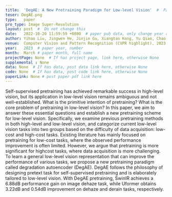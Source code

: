 ```yaml
---
title:  'DegAE: A New Pretraining Paradigm for Low-level Vision'  #  Paper title, covered by ''
teser: DegAE.png
type:   paper
pro_type: Image Super-Resolution
layout: post  #  Do not change this
date:   2022-10-20 11:59:59 +0800  # paper pub data, only change year and month according to this format
author: Yihao Liu, Jingwen He, Jinjin Gu, Xiangtao Kong, Yu Qiao, Chao Dong # authors information
venue:  Computer Vision and Pattern Recognition (CVPR highlight), 2023 #Where it be, ICCV and CVPR remove IEEE Conference on,
year:   2023  # paper year, number
month:  March # paper month, full name
projectPage: None  # If has project page, link here, otherwise None
supplemental : None
data: None  # If has data, post data link here, otherwise None
code: None  # If has data, post code link here, otherwise None
paperLink: None # post paper pdf link here
---
```


Self-supervised pretraining has achieved remarkable success in high-level vision, but its application in low-level
vision remains ambiguous and not well-established. What is the primitive intention of pretraining? What is the core
problem of pretraining in low-level vision? In this paper,
we aim to answer these essential questions and establish
a new pretraining scheme for low-level vision. Specifically,
we examine previous pretraining methods in both high-level
and low-level vision, and categorize current low-level vision
tasks into two groups based on the difficulty of data acquisition: low-cost and high-cost tasks. Existing literature has
mainly focused on pretraining for low-cost tasks, where the
observed performance improvement is often limited. However, we argue that pretraining is more significant for highcost tasks, where data acquisition is more challenging. To
learn a general low-level vision representation that can improve the performance of various tasks, we propose a new
pretraining paradigm called degradation autoencoder (DegAE). DegAE follows the philosophy of designing pretext
task for self-supervised pretraining and is elaborately tailored to low-level vision. With DegAE pretraining, SwinIR
achieves a 6.88dB performance gain on image dehaze task,
while Uformer obtains 3.22dB and 0.54dB improvement on
dehaze and derain tasks, respectively.